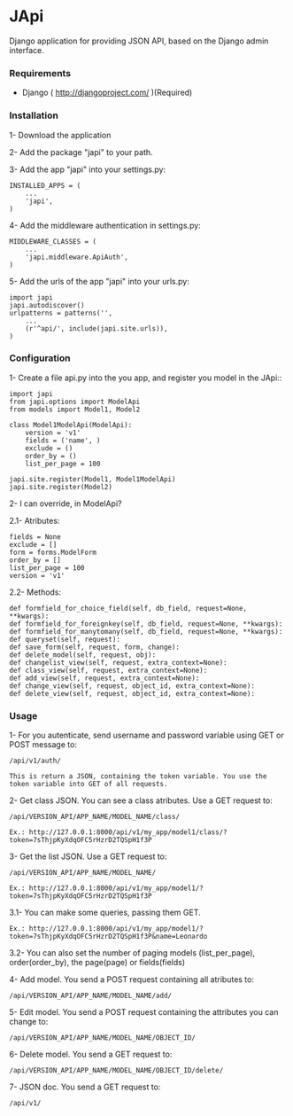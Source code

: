 # JApi

Django application for providing JSON API, based on the Django admin interface.


### Requirements

* Django ( http://djangoproject.com/ )(Required)


### Installation

1- Download the application

2- Add the package "japi" to your path.

3- Add the app "japi" into your settings.py:

    INSTALLED_APPS = (
        ...
        'japi',
    )


4- Add the middleware authentication in settings.py:

    MIDDLEWARE_CLASSES = (
    	...
    	'japi.middleware.ApiAuth',
    )


5- Add the urls of the app "japi" into your urls.py:

    import japi
    japi.autodiscover()
    urlpatterns = patterns('',
    	...
    	(r'^api/', include(japi.site.urls)),
    )



### Configuration

1- Create a file api.py into the you app, and register you model in the JApi::

    import japi
    from japi.options import ModelApi
    from models import Model1, Model2
    
    class Model1ModelApi(ModelApi):
    	version = 'v1'
    	fields = ('name', )
    	exclude = ()
    	order_by = ()
    	list_per_page = 100
    
    japi.site.register(Model1, Model1ModelApi)
    japi.site.register(Model2)


2- I can override, in ModelApi?

2.1- Atributes:

    fields = None
    exclude = []
    form = forms.ModelForm
    order_by = []
    list_per_page = 100
    version = 'v1'


2.2- Methods:

    def formfield_for_choice_field(self, db_field, request=None, **kwargs):
    def formfield_for_foreignkey(self, db_field, request=None, **kwargs):
    def formfield_for_manytomany(self, db_field, request=None, **kwargs):
    def queryset(self, request):
    def save_form(self, request, form, change):
    def delete_model(self, request, obj):
    def changelist_view(self, request, extra_context=None):
    def class_view(self, request, extra_context=None):
    def add_view(self, request, extra_context=None):
    def change_view(self, request, object_id, extra_context=None):
    def delete_view(self, request, object_id, extra_context=None):



### Usage

1- For you autenticate, send username and password variable using GET or POST message to:

    /api/v1/auth/
    
    This is return a JSON, containing the token variable. You use the token variable into GET of all requests.


2- Get class JSON. You can see a class atributes. Use a GET request to:
	
    /api/VERSION_API/APP_NAME/MODEL_NAME/class/
    
    Ex.: http://127.0.0.1:8000/api/v1/my_app/model1/class/?token=7sThjpKyXdqOFC5rHzrD2TQSpH1f3P


3- Get the list JSON. Use a GET request to:

    /api/VERSION_API/APP_NAME/MODEL_NAME/
    
    Ex.: http://127.0.0.1:8000/api/v1/my_app/model1/?token=7sThjpKyXdqOFC5rHzrD2TQSpH1f3P


3.1- You can make some queries, passing them GET.

    Ex.: http://127.0.0.1:8000/api/v1/my_app/model1/?token=7sThjpKyXdqOFC5rHzrD2TQSpH1f3P&name=Leonardo


3.2- You can also set the number of paging models (list_per_page), order(order_by), the page(page) or fields(fields)


4- Add model. You send a POST request containing all atributes to:

    /api/VERSION_API/APP_NAME/MODEL_NAME/add/


5- Edit model. You send a POST request containing the attributes you can change to:

    /api/VERSION_API/APP_NAME/MODEL_NAME/OBJECT_ID/


6- Delete model. You send a GET request to:

    /api/VERSION_API/APP_NAME/MODEL_NAME/OBJECT_ID/delete/


7- JSON doc. You send a GET request to:

    /api/v1/
